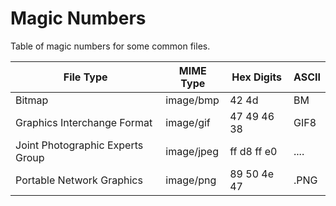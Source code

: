 # Magic Numbers

Table of magic numbers for some common files.

File Type                         | MIME Type  | Hex Digits  | ASCII 
----------------------------------| ---------- | ----------- | ----- 
Bitmap                            | image/bmp  | 42 4d       | BM    
Graphics Interchange Format       | image/gif  | 47 49 46 38 | GIF8  
Joint Photographic Experts Group  | image/jpeg | ff d8 ff e0 | ....  
Portable Network Graphics         | image/png  | 89 50 4e 47 | .PNG  
